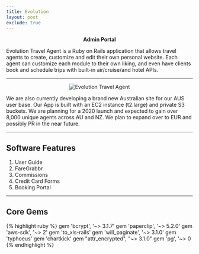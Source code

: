 ```yaml
---
title: Evolution
layout: post
exclude: true
---
```


<p align="center"><strong>Admin Portal</strong></p>
Evolution Travel Agent is a Ruby on Rails application that allows travel agents to create, customize and edit their own personal website. Each agent can customize each module to their own liking, and even have clients book and schedule trips with built-in air/cruise/and hotel APIs.

***

<p align="center"><img src="{{ '/assets/images/evo-header.png' | relative_url }}" alt="Evolution Travel Agent"></p>

We are also currently developing a brand new Australian site for our AUS user base. Our App is built with an EC2 instance (t2.large) and private S3 buckets. We are planning for a 2020 launch and expected to gain over 8,000 unique agents across AU and NZ. We plan to expand over to EUR and possibly PR in the near future.

***

## Software Features

<ol>
  <li>User Guide</li>
  <li>FareGrabbr</li>
  <li>Commissions</li>
  <li>Credit Card Forms</li>
  <li>Booking Portal</li>
</ol>

***

## Core Gems

{% highlight ruby %}
gem 'bcrypt', '~> 3.1.7'
gem 'paperclip', '~> 5.2.0'
gem 'aws-sdk', '~> 2'
gem 'to_xls-rails'
gem 'will_paginate', '~> 3.1.0'
gem 'typhoeus'
gem 'chartkick'
gem "attr_encrypted", "~> 3.1.0"
gem 'pg', '~> 0
{% endhighlight %}
